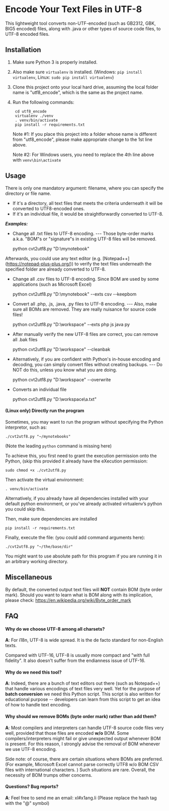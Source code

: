 # Encode Your Text Files in UTF-8

This lightweight tool converts non-UTF-encoded (such as GB2312, GBK, BIG5 encoded) files, along with .java or other types of source code files, to UTF-8 encoded files.


## Installation
1. Make sure Python 3 is properly installed. 
1. Also make sure `virtualenv` is installed. (Windows: `pip install virtualenv`, Linux: `sudo pip install virtualenv`)
1. Clone this project onto your local hard drive, assuming the local folder name is "utf8_encode", which is the same as the project name. 
1. Run the following commands:

        cd utf8_encode
        virtualenv ./venv
        . venv/bin/activate
        pip install -r requirements.txt
    
    Note #1: If you place this project into a folder whose name is different from "utf8_encode", please make appropriate change to the 1st line above.
    
    Note #2: For Windows users, you need to replace the 4th line above with `venv\bin\activate`

## Usage
There is only one mandatory argument: filename, where you can specify the directory or file name. 
* If it's a directory, all text files that meets the criteria underneath it will be converted to UTF8-encoded ones.
* If it's an individual file, it would be straightforwardly converted to UTF-8. 

___Examples:___

* Change all .txt files to UTF-8 encoding. 
--- Those byte-order marks a.k.a. "BOM"s or "signature"s in existing UTF-8 files will be removed. 


    python cvt2utf8.py "D:\mynotebook"

Afterwards, you could use any text editor (e.g. [Notepad++] (https://notepad-plus-plus.org/)) to verify the text files underneath the specified folder are already converted to UTF-8.


* Change all .csv files to UTF-8 encoding. Since BOM are used by some applications (such as Microsoft Excel)


    python cvt2utf8.py "D:\mynotebook" --exts csv --keepbom


* Convert all .php, .js, .java, .py files to UTF-8 encoding. 
--- Also, make sure all BOMs are removed. They are really nuisance for source code files!


    python cvt2utf8.py "D:\workspace" --exts php js java py


* After manually verify the new UTF-8 files are correct, you can remove all .bak files


    python cvt2utf8.py "D:\workspace" --cleanbak

    
* Alternatively, if you are confident with Python's in-house encoding and decoding, you can simply convert files without creating backups.
--- Do NOT do this, unless you know what you are doing. 


    python cvt2utf8.py "D:\workspace" --overwrite


* Converts an individual file


    python cvt2utf8.py "D:\workspace\a.txt"

#### (Linux only) Directly run the program

Sometimes, you may want to run the program without specifying the Python interpretor, such as:
    
    ./cvt2utf8.py "~/mynotebooks"
    
(Note the leading `python` command is missing here)

To achieve this, you first need to grant the execution permission onto the Python, (skip this provided it already have the eXecution permission:

    sudo chmod +x ./cvt2utf8.py

Then activate the virtual environment:
    
    . venv/bin/activate

Alternatively, if you already have all dependencies installed with your default python environment, or you've already activated virtualenv’s python you could skip this. 

Then, make sure dependencies are installed

    pip install -r requirements.txt

Finally, execute the file: (you could add command arguments here):

    ./cvt2utf8.py "~/the/base/dir"

You might want to use absolute path for this program if you are running it in an arbitrary working directory.
        
## Miscellaneous

By default, the converted output text files will __NOT__ contain BOM (byte order mark). Should you want to learn what is BOM along with its implication, please check: https://en.wikipedia.org/wiki/Byte_order_mark 

## FAQ

#### Why do we choose UTF-8 among all charsets? 

__A__: For i18n, UTF-8 is wide spread. It is the de facto standard for non-English texts.

Compared with UTF-16, UTF-8 is usually more compact and "with full fidelity". It also doesn't suffer from the endianness issue of UTF-16. 

#### Why do we need this tool?

__A__: Indeed, there are a bunch of text editors out there (such as Notepad++) that handle various encodings of text files very well. Yet for the purpose of __batch conversion__ we need this Python script. This script is also written for educational purpose -- developers can learn from this script to get an idea of how to handle text encoding.

#### Why should we remove BOMs (byte order mark) rather than add them?

__A__: Most compilers and interpreters can handle UTF-8 source code files very well, provided that those files are encoded __w/o__ BOM. Some compilers/interpreters might fail or give unexpected output whenever BOM is present. For this reason, I strongly advise the removal of BOM whenever we use UTF-8 encoding. 

Side note: of course, there are certain situations where BOMs are preferred. (For example, Microsoft Excel cannot parse correctly UTF8 w/o BOM CSV files with international characters. ) Such situations are rare. Overall, the necessity of BOM trumps other concerns. 

#### Questions? Bug reports? 

__A__: Feel free to send me an email: xl#x1ang.li (Please replace the hash tag with the "@" symbol)
